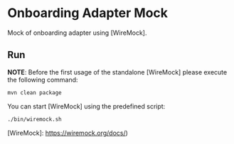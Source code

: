 # Onboarding Adapter Mock

Mock of onboarding adapter using [WireMock].

## Run

**NOTE**: Before the first usage of the standalone [WireMock] please execute the following command:

```bash
mvn clean package
```

You can start [WireMock] using the predefined script:

```bash
./bin/wiremock.sh
```

[WireMock]: https://wiremock.org/docs/)
